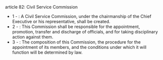 article 82: Civil Service Commission

<ul>
			<li>1 - : A Civil Service Commission, under the chairmanship of the Chief Executive or his representative, shall be created.<ul>
			</ul></li>			<li>2 - : This Commission shall be responsible for the appointment, promotion, transfer and discharge of officials, and for taking disciplinary action against them.<ul>
			</ul></li>			<li>3 - : The composition of this Commission, the procedure for the appointment of its members, and the conditions under which it will function will be determined by law.<ul>
			</ul></li></ul>